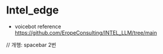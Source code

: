 # Intel_edge

* voicebot reference
  https://github.com/EropeConsulting/INTEL_LLM/tree/main  
  
// 개행: spacebar 2번
